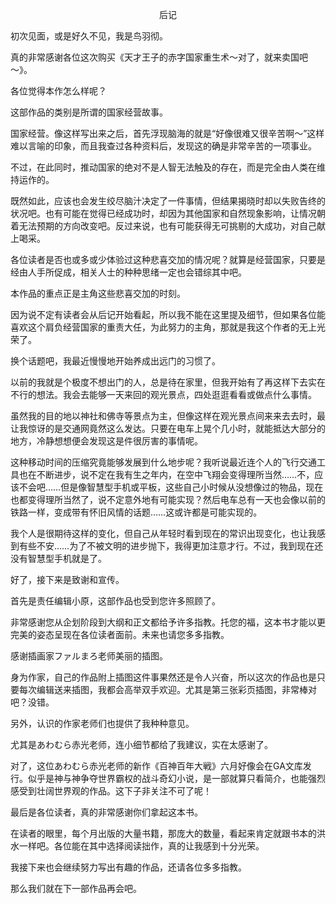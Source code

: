 <p align="center">后记</p>

初次见面，或是好久不见，我是鸟羽彻。

真的非常感谢各位这次购买《天才王子的赤字国家重生术～对了，就来卖国吧～》。

各位觉得本作怎么样呢？

这部作品的类别是所谓的国家经营故事。

国家经营。像这样写出来之后，首先浮现脑海的就是“好像很难又很辛苦啊～”这样难以言喻的印象，而且我查过各种资料后，发现这的确是非常辛苦的一项事业。

不过，在此同时，推动国家的绝对不是人智无法触及的存在，而是完全由人类在维持运作的。

既然如此，应该也会发生绞尽脑汁决定了一件事情，但结果揭晓时却以失败告终的状况吧。也有可能在觉得已经成功时，却因为其他国家和自然现象影响，让情况朝着无法预期的方向改变吧。反过来说，也有可能获得无可挑剔的大成功，对自己献上喝采。

各位读者是否也或多或少体验过这种悲喜交加的情况呢？就算是经营国家，只要是经由人手所促成，相关人士的种种思绪一定也会错综其中吧。

本作品的重点正是主角这些悲喜交加的时刻。

因为说不定有读者会从后记开始看起，所以我不能在这里提及细节，但如果各位能喜欢这个肩负经营国家的重责大任，为此努力的主角，那就是我这个作者的无上光荣了。

换个话题吧，我最近慢慢地开始养成出远门的习惯了。

以前的我就是个极度不想出门的人，总是待在家里，但我开始有了再这样下去实在不行的想法。我会去能够一天来回的观光景点，四处逛逛看看或做点什么事情。

虽然我的目的地以神社和佛寺等景点为主，但像这样在观光景点间来来去去时，最让我惊讶的是交通网竟然这么发达。只要在电车上晃个几小时，就能抵达大部分的地方，冷静想想便会发现这是件很厉害的事情呢。

这种移动时间的压缩究竟能够发展到什么地步呢？我听说最近连个人的飞行交通工具也在不断进步，说不定在我有生之年内，在空中飞翔会变得理所当然……不，应该不会吧……但是像智慧型手机或平板，这些自己小时候从没想像过的物品，现在也都变得理所当然了，说不定意外地有可能实现？然后电车总有一天也会像以前的铁路一样，变成带有怀旧风情的话题……这或许都是可能实现的。

我个人是很期待这样的变化，但自己从年轻时看到现在的常识出现变化，也让我感到有些不安……为了不被文明的进步抛下，我得更加注意才行。不过，我到现在还没有智慧型手机就是了。

好了，接下来是致谢和宣传。

首先是责任编辑小原，这部作品也受到您许多照顾了。

非常感谢您从企划阶段到大纲和正文都给予许多指教。托您的福，这本书才能以更完美的姿态呈现在各位读者面前。未来也请您多多指教。

感谢插画家ファルまろ老师美丽的插图。

身为作家，自己的作品附上插图这件事果然还是令人兴奋，所以这次的作品也是只要每次编辑送来插图，我都会高举双手欢迎。尤其是第三张彩页插图，非常棒对吧？没错。

另外，认识的作家老师们也提供了我种种意见。

尤其是あわむら赤光老师，连小细节都给了我建议，实在太感谢了。

对了，这位あわむら赤光老师的新作《百神百年大戦》六月好像会在GA文库发行。似乎是神与神争夺世界霸权的战斗奇幻小说，是一部就算只看简介，也能强烈感受到壮阔世界观的作品。这下子非关注不可了呢！

最后是各位读者，真的非常感谢你们拿起这本书。

在读者的眼里，每个月出版的大量书籍，那庞大的数量，看起来肯定就跟书本的洪水一样吧。各位能在其中选择阅读拙作，真的让我感到十分光荣。

我接下来也会继续努力写出有趣的作品，还请各位多多指教。

那么我们就在下一部作品再会吧。

